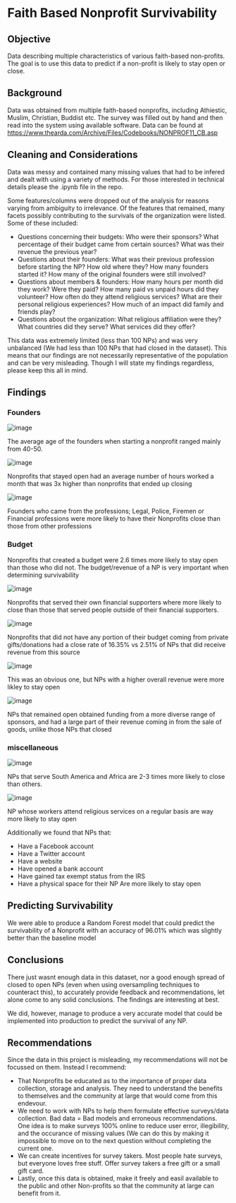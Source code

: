 # Faith Based Nonprofit Survivability

## Objective

Data describing multiple characteristics of various faith-based non-profits. The goal is to use this data to predict if a non-profit is likely to stay open or close.

## Background
Data was obtained from multiple faith-based nonprofits, including Athiestic, Muslim, Christian, Buddist etc. The survey was filled out by hand and then read into the system using available software. Data can be found at https://www.thearda.com/Archive/Files/Codebooks/NONPROF11_CB.asp

## Cleaning and Considerations
Data was messy and contained many missing values that had to be infered and dealt with using a variety of methods. For those interested in technical details please the .ipynb file in the repo. 

Some features/columns were dropped out of the analysis for reasons varying from ambiguity to irrelevance. Of the features that remained, many facets possibly contributing to the survivals of the organization were listed. Some of these included:
- Questions concerning their budgets: Who were their sponsors? What percentage of their budget came from certain sources? What was their revenue the previous year?
- Questions about their founders: What was their previous profession before starting the NP? How old where they? How many founders started it? How many of the original founders were still involved?
- Questions about members & founders: How many hours per month did they work? Were they paid? How many paid vs unpaid hours did they volunteer? How often do they attend religious services? What are their personal religious experiences? How much of an impact did family and friends play?
- Questions about the organization: What religious affiliation were they? What countries did they serve? What services did they offer?

This data was extremely limited (less than 100 NPs) and was very unbalanced (We had less than 100 NPs that had closed in the dataset). This means that our findings are not necessarily representative of the population and can be very misleading. Though I will state my findings regardless, please keep this all in mind.

## Findings

### Founders
![image](https://user-images.githubusercontent.com/77307911/115101678-c1371000-9f0b-11eb-8f48-225261eec77c.png)

The average age of the founders when starting a nonprofit ranged mainly from 40-50.

![image](https://user-images.githubusercontent.com/77307911/115101718-225ee380-9f0c-11eb-8dfd-bb3aca9d5917.png)

Nonprofits that stayed open had an average number of hours worked a month that was 3x higher than nonprofits that ended up closing

![image](https://user-images.githubusercontent.com/77307911/115101745-55a17280-9f0c-11eb-970d-23eec0da557c.png)

Founders who came from the professions; Legal, Police, Firemen or Financial professions were more likely to have their Nonprofits close than those from other professions

### Budget

Nonprofits that created a budget were 2.6 times more likely to stay open than those who did not. The budget/revenue of a NP is very important when determining survivability

![image](https://user-images.githubusercontent.com/77307911/115101822-d3657e00-9f0c-11eb-898e-c248712c461e.png)

Nonprofits that served their own financial supporters where more likely to close than those that served people outside of their financial supporters.

![image](https://user-images.githubusercontent.com/77307911/115101897-42db6d80-9f0d-11eb-9c7d-876a5146da58.png)

Nonprofits that did not have any portion of their budget coming from private gifts/donations had a close rate of 16.35% vs 2.51% of NPs that did receive revenue from this source

![image](https://user-images.githubusercontent.com/77307911/115101941-8afa9000-9f0d-11eb-9380-a838db9ff8e3.png)

This was an obvious one, but NPs with a higher overall revenue were more likley to stay open

![image](https://user-images.githubusercontent.com/77307911/115101954-ad8ca900-9f0d-11eb-9c82-390b525d03ba.png)

NPs that remained open obtained funding from a more diverse range of sponsors, and had a large part of their revenue coming in from the sale of goods, unlike those NPs that  closed

### miscellaneous 

![image](https://user-images.githubusercontent.com/77307911/115102164-de211280-9f0e-11eb-9417-e9e7c36d3626.png)

NPs that serve South America and Africa are 2-3 times more likely to close than others.

![image](https://user-images.githubusercontent.com/77307911/115102220-0e68b100-9f0f-11eb-9423-ac9f2025e77f.png)

NP whose workers attend religious services on a regular basis are way more likely to stay open

Additionally we found that NPs that:
- Have a Facebook account
- Have a Twitter account
- Have a website
- Have opened a bank account
- Have gained tax exempt status from the IRS
- Have a physical space for their NP
Are more likely to stay open

## Predicting Survivability
We were able to produce a Random Forest model that could predict the survivability of a Nonprofit with an accuracy of 96.01% which was slightly better than the baseline model

## Conclusions
There just wasnt enough data in this dataset, nor a good enough spread of closed to open NPs (even when using oversampling techniques to counteract this), to accurately provide feedback and recommendations, let alone come to any solid conclusions. The findings are interesting at best. 

We did, however, manage to produce a very accurate model that could be implemented into production to predict the survival of any NP.

## Recommendations
Since the data in this project is misleading, my recommendations will not be focussed on them. Instead I recommend:
- That Nonprofits be educated as to the importance of proper data collection, storage and analysis. They need to understand the benefits to themselves and the community at large that would come from this endevour. 
- We need to work with NPs to help them formulate effective surveys/data collection. Bad data = Bad models and erroneous recommendations. One idea is to make surveys 100% online to reduce user error, illegibility, and the occurance of missing values (We can do this by making it impossible to move on to the next question without completing the current one.
- We can create incentives for survey takers. Most people hate surveys, but everyone loves free stuff. Offer survey takers a free gift or a small gift card.
- Lastly, once this data is obtained, make it freely and easil available to the public and other Non-profits so that the community at large can benefit from it.

